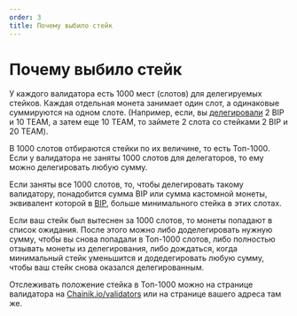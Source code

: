 ```yaml
---
order: 3
title: Почему выбило стейк
---
```


# Почему выбило стейк

У каждого валидатора есть 1000 мест (слотов) для делегируемых стейков. Каждая отдельная монета занимает один слот, а одинаковые суммируются на одном слоте. (Например, если, вы [делегировали](/ru/earn/delegation) 2 BIP и 10 TEAM, а затем еще 10 TEAM, то займете 2 слота со стейками 2 BIP и 20 TEAM). 

В 1000 слотов отбираются стейки по их величине, то есть Топ-1000. Если у валидатора не заняты 1000 слотов для делегаторов, то ему можно делегировать любую сумму.

Если заняты все 1000 слотов, то, чтобы делегировать такому валидатору, понадобится сумма BIP или сумма кастомной монеты, эквивалент которой в [BIP](/ru/earn/bip), больше минимального стейка в этих слотах.

Если ваш стейк был вытеснен за 1000 слотов, то монеты попадают в список ожидания. После этого можно либо доделегировать нужную сумму, чтобы вы снова попадали в Топ-1000 слотов, либо полностью отзывать монеты из делегирования, либо дождаться, когда минимальный стейк уменьшится и додедегировать любую сумму, чтобы ваш стейк снова оказался делегированным.

Отслеживать положение стейка в Топ-1000 можно на странице валидатора на [Chainik.io/validators](https://chainik.io/validators) или на странице вашего адреса там же.
